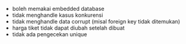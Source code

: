 - boleh memakai embedded database
- tidak menghandle kasus konkurensi
- tidak menghandle data corrupt (misal foreign key tidak ditemukan)
- harga tiket tidak dapat diubah setelah dibuat
- tidak ada pengecekan unique
